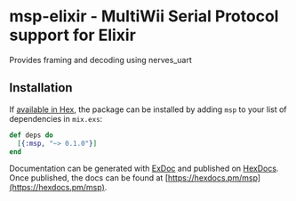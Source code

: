 # msp-elixir - MultiWii Serial Protocol support for Elixir

Provides framing and decoding using nerves_uart

## Installation

If [available in Hex](https://hex.pm/docs/publish), the package can be installed
by adding `msp` to your list of dependencies in `mix.exs`:

```elixir
def deps do
  [{:msp, "~> 0.1.0"}]
end
```

Documentation can be generated with [ExDoc](https://github.com/elixir-lang/ex_doc)
and published on [HexDocs](https://hexdocs.pm). Once published, the docs can
be found at [https://hexdocs.pm/msp](https://hexdocs.pm/msp).
